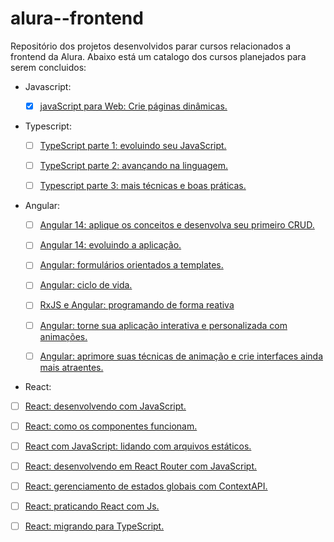 # alura--frontend
Repositório dos projetos desenvolvidos parar cursos relacionados a frontend da Alura.
Abaixo está um catalogo dos cursos planejados para serem concluidos:

- Javascript:

    - [x] [javaScript para Web: Crie páginas dinâmicas.](https://cursos.alura.com.br/course/javascript-web-paginas-dinamicas)

- Typescript:

    - [ ] [TypeScript parte 1: evoluindo seu JavaScript.](https://cursos.alura.com.br/course/typescript-evoluindo-javascript)

    - [ ] [TypeScript parte 2: avançando na linguagem.](https://cursos.alura.com.br/course/typescript-avancando-linguagem)

    - [ ] [Typescript parte 3: mais técnicas e boas práticas.](https://cursos.alura.com.br/course/typescript-tecnicas-boas-praticas)

- Angular:
    - [ ] [Angular 14: aplique os conceitos e desenvolva seu primeiro CRUD.](https://cursos.alura.com.br/course/angular-explorando-framework)

    - [ ] [Angular 14: evoluindo a aplicação.](https://cursos.alura.com.br/course/angular-evoluindo-aplicacao)

    - [ ] [Angular: formulários orientados a templates.](https://cursos.alura.com.br/course/angular-formularios-orientados-templates)

    - [ ] [Angular: ciclo de vida.](https://cursos.alura.com.br/course/angular-ciclo-vida)

    - [ ] [RxJS e Angular: programando de forma reativa](https://cursos.alura.com.br/course/rxjs-angular-programando-forma-reativa)

    - [ ] [Angular: torne sua aplicação interativa e personalizada com animações.](https://cursos.alura.com.br/course/angular-aplicacao-interativa-personalizada-animacoes)

    - [ ] [Angular: aprimore suas técnicas de animação e crie interfaces ainda mais atraentes.](https://cursos.alura.com.br/course/angular-tecnicas-animacao-interfaces-atraentes)

- React:

- [ ] [React: desenvolvendo com JavaScript.](https://cursos.alura.com.br/course/react-desenvolvendo-javascript)

- [ ] [React: como os componentes funcionam.](https://cursos.alura.com.br/course/react-componentes-funcionam)

- [ ] [React com JavaScript: lidando com arquivos estáticos.](https://cursos.alura.com.br/course/react-javascript-arquivos-estaticos)

- [ ] [React: desenvolvendo em React Router com JavaScript.](https://cursos.alura.com.br/course/React-desenvolvendo-react-router-javaScript)

- [ ] [React: gerenciamento de estados globais com ContextAPI.](https://cursos.alura.com.br/course/react-context-estados-globais-contextapi)

- [ ] [React: praticando React com Js.](https://cursos.alura.com.br/course/react-praticando-react-js)

- [ ] [React: migrando para TypeScript.](https://cursos.alura.com.br/course/react-migrando-typescript)